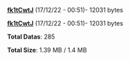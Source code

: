 [**fk1tCwtJ**](/data/fk1tCwtJ.txt) (17/12/22 - 00:51)- 12031 bytes

[**fk1tCwtJ**](/data/fk1tCwtJ.txt) (17/12/22 - 00:51)- 12031 bytes

**Total Datas**: 285

**Total Size**: 1.39 MB / 1.4 MB